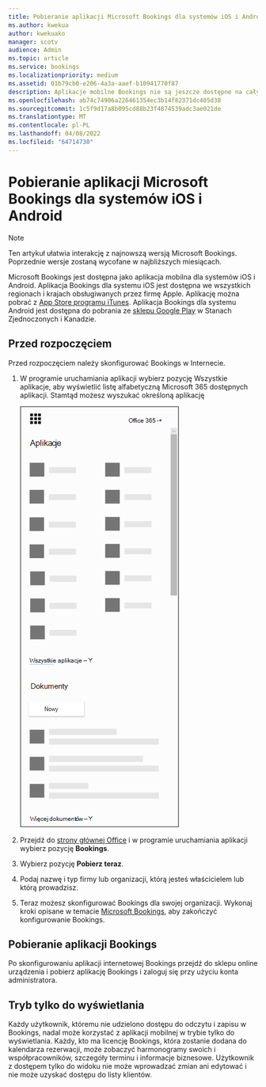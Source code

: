 ```yaml
---
title: Pobieranie aplikacji Microsoft Bookings dla systemów iOS i Android
ms.author: kwekua
author: kwekuako
manager: scotv
audience: Admin
ms.topic: article
ms.service: bookings
ms.localizationpriority: medium
ms.assetid: 01b79cb0-e206-4a3a-aaef-b10941770f87
description: Aplikacje mobilne Bookings nie są jeszcze dostępne na całym świecie. W tym artykule wymieniono te ustawienia regionalne, w których aplikacje są teraz dostępne.
ms.openlocfilehash: ab74c74906a226461354ec3b14f82371dc405d38
ms.sourcegitcommit: 1c5f9d17a8b095cd88b23f4874539adc3ae021de
ms.translationtype: MT
ms.contentlocale: pl-PL
ms.lasthandoff: 04/08/2022
ms.locfileid: "64714730"
---
```

# <a name="get-the-microsoft-bookings-app-for-ios-and-android"></a>Pobieranie aplikacji Microsoft Bookings dla systemów iOS i Android

> [!NOTE]
> Ten artykuł ułatwia interakcję z najnowszą wersją Microsoft Bookings. Poprzednie wersje zostaną wycofane w najbliższych miesiącach.

Microsoft Bookings jest dostępna jako aplikacja mobilna dla systemów iOS i Android. Aplikacja Bookings dla systemu iOS jest dostępna we wszystkich regionach i krajach obsługiwanych przez firmę Apple. Aplikację można pobrać z [App Store programu iTunes](https://apps.apple.com/app/microsoft-bookings/id1065657468). Aplikacja Bookings dla systemu Android jest dostępna do pobrania ze [sklepu Google Play](https://play.google.com/store/apps/details?id=com.microsoft.exchange.bookings) w Stanach Zjednoczonych i Kanadzie.

## <a name="before-you-begin"></a>Przed rozpoczęciem

Przed rozpoczęciem należy skonfigurować Bookings w Internecie.

1. W programie uruchamiania aplikacji wybierz pozycję Wszystkie aplikacje, aby wyświetlić listę alfabetyczną Microsoft 365 dostępnych aplikacji. Stamtąd możesz wyszukać określoną aplikację

   ![Obraz przedstawiający uruchamianie aplikacji.](../media/bookings-all-apps-launcher.png)

2. Przejdź do [strony głównej Office](https://office.com) i w programie uruchamiania aplikacji wybierz pozycję **Bookings**.

3. Wybierz pozycję **Pobierz teraz**.

4. Podaj nazwę i typ firmy lub organizacji, którą jesteś właścicielem lub którą prowadzisz.

5. Teraz możesz skonfigurować Bookings dla swojej organizacji. Wykonaj kroki opisane w temacie [Microsoft Bookings](bookings-overview.md), aby zakończyć konfigurowanie Bookings.

## <a name="download-the-bookings-app"></a>Pobieranie aplikacji Bookings

Po skonfigurowaniu aplikacji internetowej Bookings przejdź do sklepu online urządzenia i pobierz aplikację Bookings i zaloguj się przy użyciu konta administratora.

## <a name="view-only-mode"></a>Tryb tylko do wyświetlania

Każdy użytkownik, któremu nie udzielono dostępu do odczytu i zapisu w Bookings, nadal może korzystać z aplikacji mobilnej w trybie tylko do wyświetlania. Każdy, kto ma licencję Bookings, która zostanie dodana do kalendarza rezerwacji, może zobaczyć harmonogramy swoich i współpracowników, szczegóły terminu i informacje biznesowe. Użytkownik z dostępem tylko do widoku nie może wprowadzać zmian ani edytować i nie może uzyskać dostępu do listy klientów.
